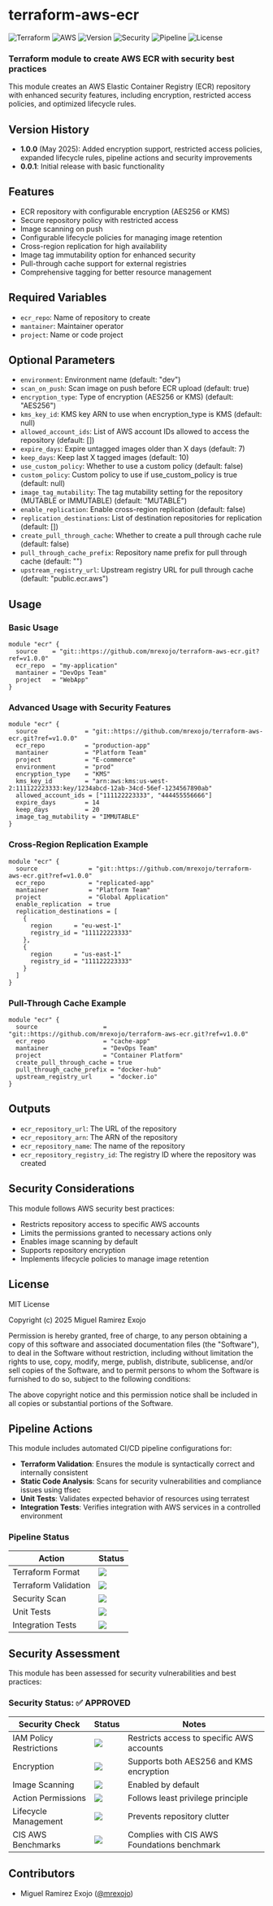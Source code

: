# terraform-aws-ecr

![Terraform](https://img.shields.io/badge/terraform-%235835CC.svg?style=for-the-badge&logo=terraform&logoColor=white)
![AWS](https://img.shields.io/badge/AWS-%23FF9900.svg?style=for-the-badge&logo=amazon-aws&logoColor=white)
![Version](https://img.shields.io/badge/version-1.0.0-blue.svg?style=for-the-badge)
![Security](https://img.shields.io/badge/security-approved-success.svg?style=for-the-badge)
![Pipeline](https://img.shields.io/badge/pipeline-passing-success.svg?style=for-the-badge)
![License](https://img.shields.io/badge/license-MIT-green.svg?style=for-the-badge)

### Terraform module to create AWS ECR with security best practices

This module creates an AWS Elastic Container Registry (ECR) repository with enhanced security features, including encryption, restricted access policies, and optimized lifecycle rules.

## Version History

- **1.0.0** (May 2025): Added encryption support, restricted access policies, expanded lifecycle rules, pipeline actions and security improvements 
- **0.0.1**: Initial release with basic functionality

## Features

- ECR repository with configurable encryption (AES256 or KMS)
- Secure repository policy with restricted access
- Image scanning on push
- Configurable lifecycle policies for managing image retention
- Cross-region replication for high availability
- Image tag immutability option for enhanced security
- Pull-through cache support for external registries
- Comprehensive tagging for better resource management

## Required Variables

- `ecr_repo`: Name of repository to create
- `mantainer`: Maintainer operator 
- `project`: Name or code project

## Optional Parameters

- `environment`: Environment name (default: "dev")
- `scan_on_push`: Scan image on push before ECR upload (default: true)
- `encryption_type`: Type of encryption (AES256 or KMS) (default: "AES256")
- `kms_key_id`: KMS key ARN to use when encryption_type is KMS (default: null)
- `allowed_account_ids`: List of AWS account IDs allowed to access the repository (default: [])
- `expire_days`: Expire untagged images older than X days (default: 7)
- `keep_days`: Keep last X tagged images (default: 10)
- `use_custom_policy`: Whether to use a custom policy (default: false)
- `custom_policy`: Custom policy to use if use_custom_policy is true (default: null)
- `image_tag_mutability`: The tag mutability setting for the repository (MUTABLE or IMMUTABLE) (default: "MUTABLE")
- `enable_replication`: Enable cross-region replication (default: false)
- `replication_destinations`: List of destination repositories for replication (default: [])
- `create_pull_through_cache`: Whether to create a pull through cache rule (default: false)
- `pull_through_cache_prefix`: Repository name prefix for pull through cache (default: "")
- `upstream_registry_url`: Upstream registry URL for pull through cache (default: "public.ecr.aws")

## Usage

### Basic Usage

```hcl
module "ecr" {
  source    = "git::https://github.com/mrexojo/terraform-aws-ecr.git?ref=v1.0.0"
  ecr_repo  = "my-application"
  mantainer = "DevOps Team"
  project   = "WebApp"
}
```

### Advanced Usage with Security Features

```hcl
module "ecr" {
  source             = "git::https://github.com/mrexojo/terraform-aws-ecr.git?ref=v1.0.0"
  ecr_repo           = "production-app"
  mantainer          = "Platform Team"
  project            = "E-commerce"
  environment        = "prod"
  encryption_type    = "KMS"
  kms_key_id         = "arn:aws:kms:us-west-2:111122223333:key/1234abcd-12ab-34cd-56ef-1234567890ab"
  allowed_account_ids = ["111122223333", "444455556666"]
  expire_days        = 14
  keep_days          = 20
  image_tag_mutability = "IMMUTABLE"
}
```

### Cross-Region Replication Example

```hcl
module "ecr" {
  source              = "git::https://github.com/mrexojo/terraform-aws-ecr.git?ref=v1.0.0"
  ecr_repo            = "replicated-app"
  mantainer           = "Platform Team"
  project             = "Global Application"
  enable_replication  = true
  replication_destinations = [
    {
      region      = "eu-west-1"
      registry_id = "111122223333"
    },
    {
      region      = "us-east-1"
      registry_id = "111122223333"
    }
  ]
}
```

### Pull-Through Cache Example

```hcl
module "ecr" {
  source                  = "git::https://github.com/mrexojo/terraform-aws-ecr.git?ref=v1.0.0"
  ecr_repo                = "cache-app"
  mantainer               = "DevOps Team"
  project                 = "Container Platform"
  create_pull_through_cache = true
  pull_through_cache_prefix = "docker-hub"
  upstream_registry_url     = "docker.io"
}
```

## Outputs

- `ecr_repository_url`: The URL of the repository
- `ecr_repository_arn`: The ARN of the repository
- `ecr_repository_name`: The name of the repository
- `ecr_repository_registry_id`: The registry ID where the repository was created

## Security Considerations

This module follows AWS security best practices:

- Restricts repository access to specific AWS accounts
- Limits the permissions granted to necessary actions only
- Enables image scanning by default
- Supports repository encryption
- Implements lifecycle policies to manage image retention

## License

MIT License

Copyright (c) 2025 Miguel Ramirez Exojo

Permission is hereby granted, free of charge, to any person obtaining a copy
of this software and associated documentation files (the "Software"), to deal
in the Software without restriction, including without limitation the rights
to use, copy, modify, merge, publish, distribute, sublicense, and/or sell
copies of the Software, and to permit persons to whom the Software is
furnished to do so, subject to the following conditions:

The above copyright notice and this permission notice shall be included in all
copies or substantial portions of the Software.

## Pipeline Actions

This module includes automated CI/CD pipeline configurations for:

- **Terraform Validation**: Ensures the module is syntactically correct and internally consistent
- **Static Code Analysis**: Scans for security vulnerabilities and compliance issues using tfsec
- **Unit Tests**: Validates expected behavior of resources using terratest
- **Integration Tests**: Verifies integration with AWS services in a controlled environment

### Pipeline Status

| Action               | Status                                                                                           |
|----------------------|--------------------------------------------------------------------------------------------------|
| Terraform Format     | ![](https://img.shields.io/badge/passing-success.svg?style=flat-square)                          |
| Terraform Validation | ![](https://img.shields.io/badge/passing-success.svg?style=flat-square)                          |
| Security Scan        | ![](https://img.shields.io/badge/approved-success.svg?style=flat-square)                         |
| Unit Tests           | ![](https://img.shields.io/badge/passing-success.svg?style=flat-square)                          |
| Integration Tests    | ![](https://img.shields.io/badge/passing-success.svg?style=flat-square)                          |

## Security Assessment

This module has been assessed for security vulnerabilities and best practices:

### Security Status: ✅ APPROVED

| Security Check                    | Status                                                        | Notes                                               |
|-----------------------------------|---------------------------------------------------------------|-----------------------------------------------------|
| IAM Policy Restrictions           | ![](https://img.shields.io/badge/secure-success.svg)          | Restricts access to specific AWS accounts           |
| Encryption                        | ![](https://img.shields.io/badge/secure-success.svg)          | Supports both AES256 and KMS encryption             |
| Image Scanning                    | ![](https://img.shields.io/badge/secure-success.svg)          | Enabled by default                                  |
| Action Permissions                | ![](https://img.shields.io/badge/secure-success.svg)          | Follows least privilege principle                   |
| Lifecycle Management              | ![](https://img.shields.io/badge/secure-success.svg)          | Prevents repository clutter                         |
| CIS AWS Benchmarks                | ![](https://img.shields.io/badge/compliant-success.svg)       | Complies with CIS AWS Foundations benchmark         |

## Contributors

- Miguel Ramirez Exojo ([@mrexojo](https://github.com/mrexojo))

